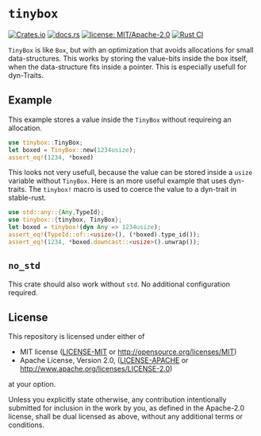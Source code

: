 # `tinybox`

[![Crates.io](https://img.shields.io/crates/v/tinybox.svg?label=tinybox)](https://crates.io/crates/tinybox)
[![docs.rs](https://docs.rs/tinybox/badge.svg)](https://docs.rs/tinybox/)
[![license: MIT/Apache-2.0](https://img.shields.io/badge/license-MIT%2FApache--2.0-blue.svg)](#license)
[![Rust CI](https://github.com/HellButcher/tinybox-rs/actions/workflows/rust.yml/badge.svg)](https://github.com/HellButcher/tinybox-rs/actions/workflows/rust.yml)

<!-- Short Introduction -->
`TinyBox` is like `Box`, but with an optimization that avoids allocations for small data-structures. This works by storing the value-bits inside the box itself, when the data-structure fits inside a pointer. This is especially usefull for dyn-Traits.

## Example

This example stores a value inside the `TinyBox` without requireing an allocation.
```rust
use tinybox::TinyBox;
let boxed = TinyBox::new(1234usize);
assert_eq!(1234, *boxed)
```

This looks not very usefull, because the value can be stored inside a `usize` variable without `TinyBox`. Here is an more useful example that uses dyn-traits. The `tinybox!` macro is used to coerce the value to a dyn-trait in stable-rust.
```rust
use std::any::{Any,TypeId};
use tinybox::{tinybox, TinyBox};
let boxed = tinybox!(dyn Any => 1234usize);
assert_eq!(TypeId::of::<usize>(), (*boxed).type_id());
assert_eq!(1234, *boxed.downcast::<usize>().unwrap());
```


## `no_std`

This crate should also work without `std`. No additional configuration required.

## License

[license]: #license

This repository is licensed under either of

* MIT license ([LICENSE-MIT] or <http://opensource.org/licenses/MIT>)
* Apache License, Version 2.0, ([LICENSE-APACHE] or <http://www.apache.org/licenses/LICENSE-2.0>)

at your option.

Unless you explicitly state otherwise, any contribution intentionally submitted
for inclusion in the work by you, as defined in the Apache-2.0 license, shall be
dual licensed as above, without any additional terms or conditions.

[LICENSE-MIT]: ../../LICENSE-MIT
[LICENSE-APACHE]: ../../LICENSE-APACHE
